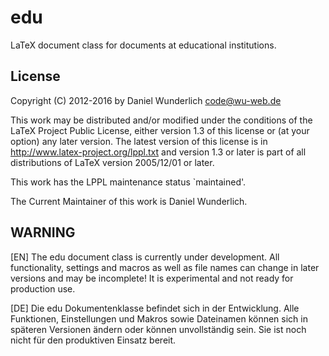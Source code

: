 edu
===

LaTeX document class for documents at educational institutions.

License
-------

Copyright (C) 2012-2016 by Daniel Wunderlich <code@wu-web.de>

This work may be distributed and/or modified under the
conditions of the LaTeX Project Public License, either version 1.3
of this license or (at your option) any later version.
The latest version of this license is in
  http://www.latex-project.org/lppl.txt
and version 1.3 or later is part of all distributions of LaTeX
version 2005/12/01 or later.

This work has the LPPL maintenance status `maintained'.

The Current Maintainer of this work is Daniel Wunderlich.

WARNING
-------

[EN] The edu document class is currently under development. All functionality, 
settings and macros as well as file names can change in later versions and may 
be incomplete! It is experimental and not ready for production use.

[DE] Die edu Dokumentenklasse befindet sich in der Entwicklung. Alle 
Funktionen, Einstellungen und Makros sowie Dateinamen können sich in späteren 
Versionen ändern oder können unvollständig sein. Sie ist noch nicht für den 
produktiven Einsatz bereit.
